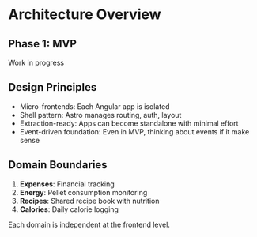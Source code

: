 # Architecture Overview

## Phase 1: MVP
Work in progress

## Design Principles
- Micro-frontends: Each Angular app is isolated
- Shell pattern: Astro manages routing, auth, layout
- Extraction-ready: Apps can become standalone with minimal effort
- Event-driven foundation: Even in MVP, thinking about events if it make sense

## Domain Boundaries
1. **Expenses**: Financial tracking
2. **Energy**: Pellet consumption monitoring
3. **Recipes**: Shared recipe book with nutrition
4. **Calories**: Daily calorie logging

Each domain is independent at the frontend level.